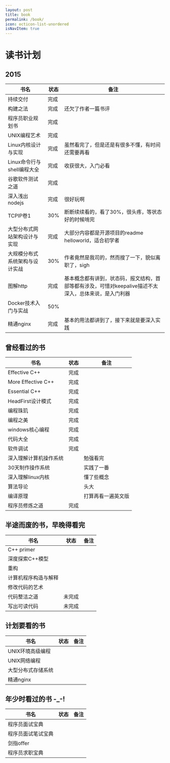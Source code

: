 ```yaml
---
layout: post
title: book
permalink: /book/
icon: octicon-list-unordered
isNavItem: true
---
```



# 读书计划 


## 2015
书名  | 状态 | 备注
-------|-------|----
持续交付|完成 |
构建之法|完成 | 还欠了作者一篇书评
程序员职业规划书|完成 | |
UNIX编程艺术|完成 | 
Linux内核设计与实现| 完成 | 虽然看完了，但是还是有很多不懂，有时间还需要再看
Linux命令行与shell编程大全| 完成| 收获很大，入门必看
谷歌软件测试之道| 完成| 
深入浅出nodejs|完成 | 很好玩啊
TCPIP卷1|30% | 断断续续看的，看了30%，很头疼，等状态好的时候啃完
大型分布式网站架构设计与实现|完成|大部分内容都是开源项目的readme helloworld，适合初学者
大规模分布式系统架构与设计实战|30%|作者竟然是我司的，然而搜了一下，貌似离职了，sigh
图解http|完成|基本概念都有讲到，状态码，报文结构，首部等都有涉及，可惜对keepalive描述不太深入，总体来说，是入门利器
Docker技术入门与实战|50%| 
精通nginx|完成|基本的用法都讲到了，接下来就是要深入实践 


## 曾经看过的书

书名  | 状态 | 备注
---------|----------|----
Effective C++|完成|
More Effective C++|完成|
Essential C++|完成 |
HeadFirst设计模式|完成 |
编程珠玑|完成 |
编程之美|完成|
windows核心编程|完成|
代码大全|完成|
软件调试|完成|
深入理解计算机操作系统||勉强看完
30天制作操作系统||实践了一番
深入理解linux内核||懂了些概念
算法导论||头大
编译原理||打算再看一遍英文版
程序员修炼之道|完成 | 

## 半途而废的书，早晚得看完
书名  | 状态 | 备注
---------|----------|-----
C++ primer||
深度探索C++模型||
重构||
计算机程序构造与解释||
修改代码的艺术||
代码整洁之道|未完成|
写出可读代码|未完成|

## 计划要看的书
书名  | 状态 | 备注
---------|----------|----
UNIX环境高级编程||
UNIX网络编程||
大型分布式存储系统||
精通nginx||

## 年少时看过的书 -_-!
书名  | 状态 | 备注|
---------|----------|-----
程序员面试宝典||
程序员面试笔试宝典||
剑指offer||
程序员求职宝典||
